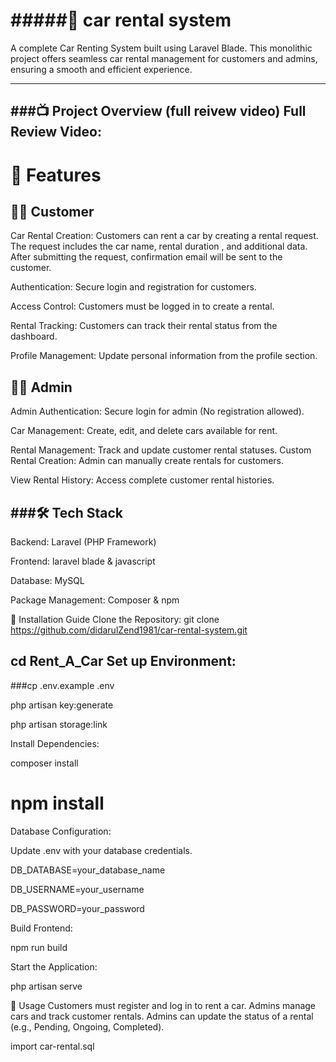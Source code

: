 #####🚗 car rental system
==============================
A complete Car Renting System built using Laravel Blade. This monolithic project offers seamless car rental management for customers and admins, ensuring a smooth and efficient experience.


------------------------------------------------------
###📺 Project Overview (full reivew video)
Full Review Video: 
---------------------------------------------------
📌 Features
===================
🧑‍💼 Customer
-------------
Car Rental Creation: Customers can rent a car by creating a rental request. The request includes the car name, rental duration , and additional data. After submitting the request, confirmation email will be sent to the customer.

Authentication: Secure login and registration for customers.

Access Control: Customers must be logged in to create a rental.

Rental Tracking: Customers can track their rental status from the dashboard.

Profile Management: Update personal information from the profile section.

👨‍💻 Admin
--------
Admin Authentication: Secure login for admin (No registration allowed).

Car Management: Create, edit, and delete cars available for rent.

Rental Management: Track and update customer rental statuses.
Custom Rental Creation: Admin can manually create rentals for customers.

View Rental History: Access complete customer rental histories.


###🛠️ Tech Stack
-------------
Backend: Laravel (PHP Framework)

Frontend: laravel blade & javascript

Database: MySQL

Package Management: Composer & npm

🚀 Installation Guide
Clone the Repository:
git clone https://github.com/didarulZend1981/car-rental-system.git


cd Rent_A_Car
Set up Environment:
--------------------
###cp .env.example .env

php artisan key:generate

php artisan storage:link

Install Dependencies:

composer install

npm install
==============
Database Configuration:

Update .env with your database credentials.

DB_DATABASE=your_database_name

DB_USERNAME=your_username

DB_PASSWORD=your_password

Build Frontend:

npm run build

Start the Application:

php artisan serve

📄 Usage
Customers must register and log in to rent a car.
Admins manage cars and track customer rentals.
Admins can update the status of a rental (e.g., Pending, Ongoing, Completed).

import car-rental.sql 
